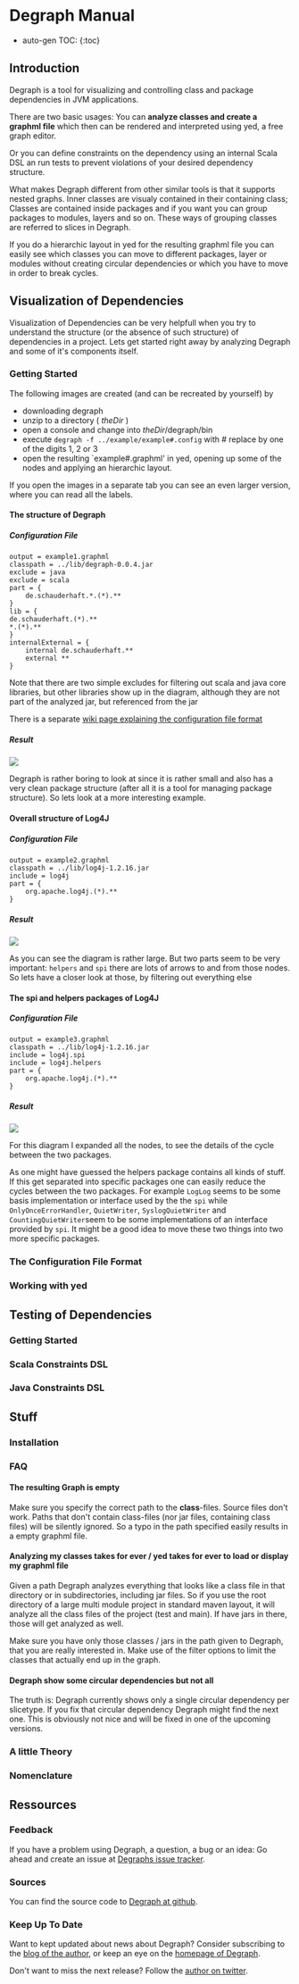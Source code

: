 ---
---

<link rel="stylesheet" type="text/css" href="stylesheets/jquery.jqzoom.css" />
<style>
    .flowBreak
	{
		clear:both
	}
</style>

# Degraph Manual #

* auto-gen TOC:
{:toc}

## Introduction ##

Degraph is a tool for visualizing and controlling class and package dependencies in JVM applications.

There are two basic usages: You can **analyze classes and create a graphml file** which then can be rendered and interpreted using yed, a free graph editor.

Or you can define constraints on the dependency using an internal Scala DSL an run tests to prevent violations of your desired dependency structure.

What makes Degraph different from other similar tools is that it supports nested graphs. Inner classes are visualy contained in their containing class; Classes are contained inside packages and if you want you can group packages to modules, layers and so on. These ways of grouping classes are referred to slices in Degraph.

If you do a hierarchic layout in yed for the resulting graphml file you can easily see which classes you can move to different packages, layer or modules without creating circular dependencies or which you have to move in order to break cycles.

## Visualization of Dependencies ##

Visualization of Dependencies can be very helpfull when you try to understand the structure (or the absence of such structure) of dependencies in a project. Lets get started right away by analyzing Degraph and some of it's components itself.

### Getting Started ### 
The following images are created (and can be recreated by yourself) by 

* downloading degraph
* unzip to a directory ( _theDir_ )
* open a console and change into _theDir_/degraph/bin
* execute `degraph -f ../example/example#.config` with # replace by one of the digits 1, 2 or 3
* open the resulting `example#.graphml' in yed, opening up some of the nodes and applying an hierarchic layout. 

If you open the images in a separate tab you can see an even larger version, where you can read all the labels.

#### The structure of Degraph ####

##### Configuration File #####

    output = example1.graphml
    classpath = ../lib/degraph-0.0.4.jar
    exclude = java
    exclude = scala
    part = {
        de.schauderhaft.*.(*).**
    }
    lib = {
	de.schauderhaft.(*).**
	*.(*).**
    }
    internalExternal = {
        internal de.schauderhaft.**
        external **
    }

Note that there are two simple excludes for filtering out scala and java core libraries, but other libraries show up in the diagram, although they are not part of the analyzed jar, but referenced from the jar

There is a separate [wiki page explaining the configuration file format](https://github.com/schauder/degraph/wiki/Configuration-File-Format)

##### Result #####

<a href="images/selfTest.png" class="zoomable" >  
    <img src="images/selfTest_small.png" >  
</a> 
<div class="flowBreak">
</div>

Degraph is rather boring to look at since it is rather small and also has a very clean package structure (after all it is a tool for managing package structure). So lets look at a more interesting example.

#### Overall structure of Log4J ####

##### Configuration File #####

    output = example2.graphml
    classpath = ../lib/log4j-1.2.16.jar
    include = log4j
    part = {
        org.apache.log4j.(*).**
    }

##### Result #####

<a href="images/example2.png" class="zoomable" >  
    <img src="images/example2_small.png" >  
</a> 
<div class="flowBreak">
</div>

As you can see the diagram is rather large. But two parts seem to be very important: `helpers` and `spi` there are lots of arrows to and from those nodes. So lets have a closer look at those, by filtering out everything else

#### The spi and helpers packages of Log4J ####

##### Configuration File #####

    output = example3.graphml
    classpath = ../lib/log4j-1.2.16.jar
    include = log4j.spi
    include = log4j.helpers
    part = {
        org.apache.log4j.(*).**
    }

##### Result #####

<a href="images/example3.png" class="zoomable" >  
    <img src="images/example3_small.png" >  
</a> 
<div class="flowBreak">
</div>
 
For this diagram I expanded all the nodes, to see the details of the cycle between the two packages.

As one might have guessed the helpers package contains all kinds of stuff. If this get separated into specific packages one can easily reduce the cycles between the two packages. For example `LogLog` seems to be some basis implementation or interface used by the the `spi` while `OnlyOnceErrorHandler`, `QuietWriter`, `SyslogQuietWriter` and `CountingQuietWriter`seem to be some implementations of an interface provided by `spi`. It might be a good idea to move these two things into two more specific packages. 

### The Configuration File Format ###

### Working with yed ###

## Testing of Dependencies ##

### Getting Started ###

### Scala Constraints DSL ###

### Java Constraints DSL ###

## Stuff ##
### Installation ###

### FAQ ###

#### The resulting Graph is empty ####

Make sure you specify the correct path to the **class**-files. Source files don't work. Paths that don't contain class-files (nor jar files, containing class files) will be silently ignored. So a typo in the path specified easily results in a empty graphml file.

#### Analyzing my classes takes for ever / yed takes for ever to load or display my graphml file ####

Given a path Degraph analyzes everything that looks like a class file in that directory or in subdirectories, including jar files. So if you use the root directory of a large multi module project in standard maven layout, it will analyze all the class files of the project (test and main). If have jars in there, those will get analyzed as well.

Make sure you have only those classes / jars in the path given to Degraph, that you are really interested in. Make use of the filter options to limit the classes that actually end up in the graph.

#### Degraph show some circular dependencies but not all ####

The truth is: Degraph currently shows only a single circular dependency per slicetype. If you fix that circular dependency Degraph might find the next one. This is obviously not nice and will be fixed in one of the upcoming versions.

### A little Theory ###

### Nomenclature ###

## Ressources ##

### Feedback ###
If you have a problem using Degraph, a question, a bug or an idea: Go ahead and create an issue at [Degraphs issue tracker](https://github.com/schauder/degraph/issues?state=open).

### Sources ###
You can find the source code to [Degraph at github](https://github.com/schauder/degraph).

### Keep Up To Date ### 

Want to kept updated about news about Degraph? Consider subscribing to the [blog of the author](http://blog.schauderhaft.de), or keep an eye on the [homepage of Degraph](http:/schauder.github.com/degraph/).

Don't want to miss the next release? Follow the [author on twitter](http://www.twitter.com/jensschauder).


<!-- scripts -->

<script type='text/javascript' src='//ajax.googleapis.com/ajax/libs/jquery/1.5.1/jquery.min.js'>
</script>  

<script type='text/javascript' src='javascripts/jquery.jqzoom-core-pack.js'>
</script> 

<script type='text/javascript' >
$(document).ready(function(){  
    $('.zoomable').jqzoom();  
}); 
</script>
